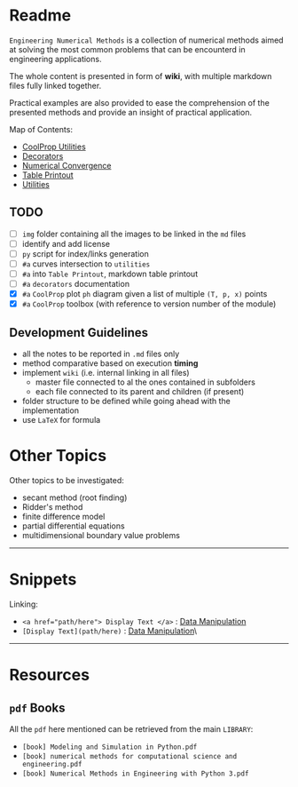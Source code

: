 # Readme

`Engineering Numerical Methods` is a collection of numerical methods aimed at solving the most common problems that can be encounterd in engineering applications.

The whole content is presented in form of **wiki**, with multiple markdown files fully linked together.

Practical examples are also provided to ease the comprehension of the presented methods and provide an insight of practical application.

Map of Contents:

- [CoolProp Utilities](./doc/doc_coolprop_utils.md)
- [Decorators](./doc/doc_decorators.md)
- [Numerical Convergence](./doc/doc_numerical_convergence.md)
- [Table Printout](./doc/doc_table_printout.md)
- [Utilities](./doc/doc_utils.md)


## TODO

- [ ] `img` folder containing all the images to be linked in the `md` files
- [ ] identify and add license
- [ ] `py` script for index/links generation
- [ ] `#a` curves intersection to `utilities`
- [ ] `#a` into `Table Printout`, markdown table printout
- [ ] `#a` `decorators` documentation
- [x] `#a` `CoolProp` plot `ph` diagram given a list of multiple `(T, p, x)` points
- [x] `#a` `CoolProp` toolbox (with reference to version number of the module)

## Development Guidelines

- all the notes to be reported in `.md` files only
- method comparative based on execution **timing** 
- implement `wiki` (i.e. internal linking in all files)
  - master file connected to al the ones contained in subfolders
  - each file connected to its parent and children (if present)
- folder structure to be defined while going ahead with the implementation
- use `LaTeX` for formula

# Other Topics

Other topics to be investigated:

- secant method (root finding)
- Ridder's method
- finite difference model
- partial differential equations
- multidimensional boundary value problems

--- 

# Snippets

Linking:

- `<a href="path/here"> Display Text </a>` : <a href="./DataManipulation/data_manipulation.md">Data Manipulation</a>
- `[Display Text](path/here)` : [Data Manipulation](./DataManipulation/data_manipulation.md)\

---

# Resources

## `pdf` Books

All the `pdf` here mentioned can be retrieved from the main `LIBRARY`:

- `[book] Modeling and Simulation in Python.pdf`
- `[book] numerical methods for computational science and engineering.pdf`
- `[book] Numerical Methods in Engineering with Python 3.pdf`